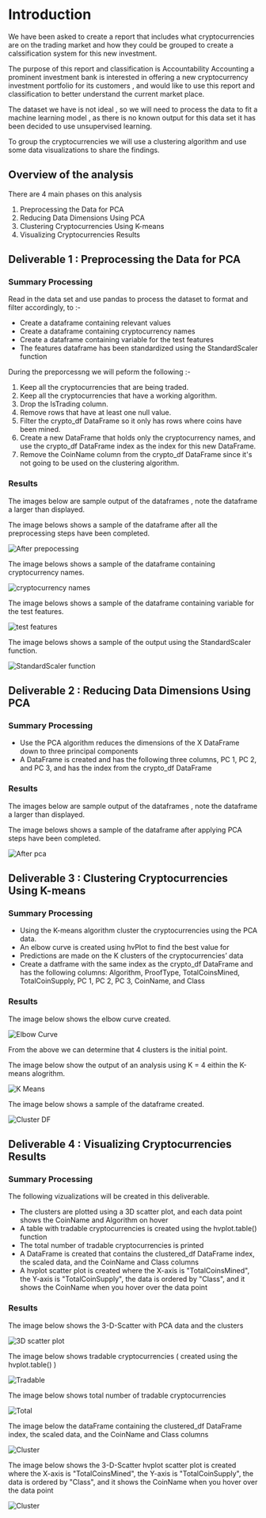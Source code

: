 # Introduction

We have been asked to create a report that includes what cryptocurrencies are on the trading market and how they could be grouped to create a calssification system for this new investment.

The purpose of this report and classification is Accountability Accounting a prominent investment bank is interested in offering a new cryptocurrency investment portfolio for its customers , and would like to use this report and classification to better understand the current market place.

The dataset we have is not ideal , so we will need to process the data to fit a machine learning model , as there is no known output for this data set it has been decided to use unsupervised learning.

To group the cryptocurrencies we will use a clustering algorithm and use some data visualizations to share the findings.

## Overview of the analysis

There are 4 main phases on this analysis

1. Preprocessing the Data for PCA
2. Reducing Data Dimensions Using PCA
3. Clustering Cryptocurrencies Using K-means
4. Visualizing Cryptocurrencies Results

## Deliverable 1 : Preprocessing the Data for PCA

### Summary Processing

Read in the data set and use pandas to process the dataset to format and filter accordingly, to :- 

- Create a dataframe containing relevant values
- Create a dataframe containing cryptocurrency names
- Create a dataframe containing variable for the test features
- The features dataframe has been standardized using the StandardScaler function

During the preporcessng we will peform the following :- 

1.	Keep all the cryptocurrencies that are being traded.
2.	Keep all the cryptocurrencies that have a working algorithm.
3.	Drop the IsTrading column.
4.	Remove rows that have at least one null value.
5.	Filter the crypto_df DataFrame so it only has rows where coins have been mined.
6.	Create a new DataFrame that holds only the cryptocurrency names, and use the crypto_df DataFrame index as the index for this new DataFrame.
7.	Remove the CoinName column from the crypto_df DataFrame since it's not going to be used on the clustering algorithm.

### Results

The images below are sample output of the dataframes , note the dataframe a larger than displayed.

The image belows shows a sample of the dataframe after all the preprocessing steps have been completed.

![After prepocessing](/Resources/Del1_relevant_values.png)

The image belows shows a sample of the dataframe containing cryptocurrency names.

![cryptocurrency names](/Resources/Del1_coinnames.png)

The image belows shows a sample of the dataframe containing variable for the test features.

![test features](/Resources/Del1_testfeatures.png)

The image belows shows a sample of the output using the StandardScaler function.

![StandardScaler function](/Resources/Del1_standardScaler.png)


## Deliverable 2 : Reducing Data Dimensions Using PCA

### Summary Processing

- Use the PCA algorithm reduces the dimensions of the X DataFrame down to three principal components
- A DataFrame is created and has the following three columns, PC 1, PC 2, and PC 3, and has the index from the crypto_df DataFrame

### Results

The images below are sample output of the dataframes , note the dataframe a larger than displayed.

The image belows shows a sample of the dataframe after applying PCA steps have been completed.

![After pca](/Resources/Del2_dataframe.png)

## Deliverable 3 : Clustering Cryptocurrencies Using K-means

### Summary Processing

- Using the K-means algorithm cluster the cryptocurrencies using the PCA data.
- An elbow curve is created using hvPlot to find the best value for 
- Predictions are made on the K clusters of the cryptocurrencies’ data
- Create a datframe with the same index as the crypto_df DataFrame and has the following columns: Algorithm, ProofType, TotalCoinsMined, TotalCoinSupply, PC 1, PC 2, PC 3, CoinName, and Class

### Results

The image below shows the elbow curve created.

![Elbow Curve](/Resources/Del3_Elbow_Curve.png)

From the above we can determine that 4 clusters is the initial point.

The image below show the output of an analysis using K = 4 eithin the K-means alogrithm.

![K Means](/Resources/Del_3_K_means.png)

The image below shows a sample of the dataframe created.

![Cluster DF](/Resources/Del3_dataframe.png)

## Deliverable 4 : Visualizing Cryptocurrencies Results

### Summary Processing

The following vizualizations will be created in this deliverable.

- The clusters are plotted using a 3D scatter plot, and each data point shows the CoinName and Algorithm on hover
- A table with tradable cryptocurrencies is created using the hvplot.table() function
- The total number of tradable cryptocurrencies is printed
- A DataFrame is created that contains the clustered_df DataFrame index, the scaled data, and the CoinName and Class columns
- A hvplot scatter plot is created where the X-axis is "TotalCoinsMined", the Y-axis is "TotalCoinSupply", the data is ordered by "Class", and it shows the CoinName when you hover over the data point

### Results

The image below shows the 3-D-Scatter with PCA data and the clusters

![3D scatter plot](/Resources/Del4_image_1.png)

The image below shows tradable cryptocurrencies ( created using the hvplot.table() )

![Tradable](/Resources/Del4_image_2.png)

The image below shows total number of tradable cryptocurrencies 

![Total](/Resources/Del4_image_3.png)

The image below the dataFrame containing the clustered_df DataFrame index, the scaled data, and the CoinName and Class columns

![Cluster](/Resources/Del4_image_4.png)

The image below shows the 3-D-Scatter hvplot scatter plot is created where the X-axis is "TotalCoinsMined", the Y-axis is "TotalCoinSupply", the data is ordered by "Class", and it shows the CoinName when you hover over the data point

![Cluster](/Resources/Del4_image_5.png)
